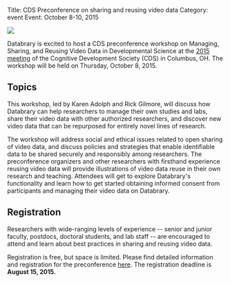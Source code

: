 Title: CDS Preconference on sharing and reusing video data
Category: event
Event: October 8-10, 2015

<img src="http://databrary.org/img/carousel/carousel-6.jpg">

Databrary is excited to host a CDS preconference workshop on Managing, Sharing, and Reusing Video Data in Developmental Science at the [2015 meeting](http://meetings.cogdevsoc.org/) of the Cognitive Development Society (CDS) in Columbus, OH. The workshop will be held on Thursday, October 8, 2015.

## Topics

This workshop, led by Karen Adolph and Rick Gilmore, will discuss how Databrary can help researchers to manage their own studies and labs, share their video data with other authorized researchers, and discover new video data that can be repurposed for entirely novel lines of research.

The workshop will address social and ethical issues related to open sharing of video data, and discuss policies and strategies that enable identifiable data to be shared securely and responsibly among researchers. The preconference organizers and other researchers with firsthand experience reusing video data will provide illustrations of video data reuse in their own research and teaching. Attendees will get to explore Databrary's functionality and learn how to get started obtaining informed consent from participants and managing their video data on Databrary.

## Registration
Researchers with wide-ranging levels of experience -- senior and junior faculty, postdocs, doctoral students, and lab staff -- are encouraged to attend and learn about best practices in sharing and reusing video data. 

Registration is free, but space is limited. Please find detailed information and registration for the preconference [here](https://databrarypreconference.eventbrite.com). The registration deadline is **August 15, 2015.**
